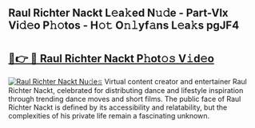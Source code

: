 ## Raul Richter Nackt L𝚎a𝚔ed N𝚞𝚍e - Part-Vlx Vi𝚍𝚎o P𝚑𝚘tos - H𝚘𝚝 O𝚗𝚕yf𝚊ns L𝚎a𝚔s pgJF4

# <h2><a href="http://kf24ys.oniu.top/?m=Raul+Richter+Nackt">🔗👉 🔴 Raul Richter Nackt P𝚑ot𝚘𝚜 V𝚒d𝚎o</a></h2>

[![Raul Richter Nackt Nu𝚍e𝚜](https://i.imgur.com/0qMVB7G.gif)](http://kf24ys.oniu.top/?m=Raul+Richter+Nackt)
Virtual content creator and entertainer Raul Richter Nackt, celebrated for distributing dance and lifestyle inspiration through trending dance moves and short films. The public face of Raul Richter Nackt is defined by its accessibility and relatability, but the complexities of his private life remain a fascinating unknown.  
